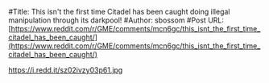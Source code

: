 #Title: This isn't the first time Citadel has been caught doing illegal manipulation through its darkpool!
#Author: sbossom
#Post URL: [https://www.reddit.com/r/GME/comments/mcn6gc/this_isnt_the_first_time_citadel_has_been_caught/](https://www.reddit.com/r/GME/comments/mcn6gc/this_isnt_the_first_time_citadel_has_been_caught/)


https://i.redd.it/sz02ivzy03p61.jpg